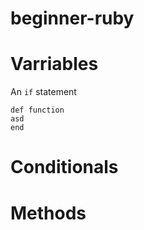 # beginner-ruby

# Varriables

An `if` statement

```
def function
asd
end
```

# Conditionals

# Methods
